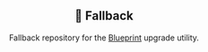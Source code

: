 <!-- Fallback -->
<br/><h2 align="center">🔧 Fallback</h2>
<p align="center">Fallback repository for the <a href="https://blueprint.zip">Blueprint</a> upgrade utility.</p><br/>
